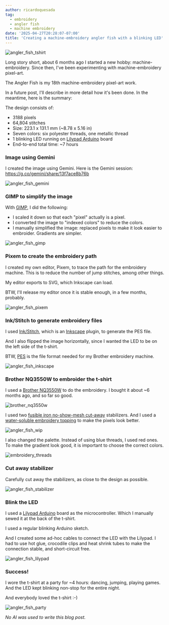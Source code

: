 ```yaml
---
author: ricardoquesada
tag:
  - embroidery
  - angler fish
  - machine embroidery
date: '2025-04-27T20:28:07-07:00'
title: 'Creating a machine-embroidery angler fish with a blinking LED'
---
```


![angler_fish_tshirt](/images/angler_fish_tshirt.jpg)

Long story short, about 6 months ago I started a new hobby: machine-embroidery.
Since then, I've been experimenting with machine-embroidery pixel-art.

The Angler Fish is my 18th machine-embroidery pixel-art work.

In a future post, I'll describe in more detail how it's been done.
In the meantime, here is the summary:

The design consists of:

- 3188 pixels
- 64,804 stitches
- Size: 223.1 x 131.1 mm (~8.78 x 5.16 in)
- Seven colors: six polyester threads, one metallic thread
- 1 blinking LED running on [Lilypad Arduino][lilypad_arduino] board
- End-to-end total time: ~7 hours

### Image using Gemini

I created the image using Gemini. Here is the Gemini session: https://g.co/gemini/share/13f7ace8b76b

![angler_fish_gemini](/images/angler_fish_gemini_prompt.jpeg)

### GIMP to simplify the image

With [GIMP], I did the following:

- I scaled it down so that each "pixel" actually is a pixel.
- I converted the image to "indexed colors" to reduce the colors.
- I manually simplified the image: replaced pixels to make it look easier to embroider. Gradients are simpler.
 
![angler_fish_gimp](/images/angler_fish_gimp.jpeg)

### Pixem to create the embroidery path

I created my own editor, Pixem, to trace the path for the embroidery machine.
This is to reduce the number of jump stitches, among other things.

My editor exports to SVG, which Inkscape can load.

BTW, I'll release my editor once it is stable enough, in a few months, probably.

![angler_fish_pixem](/images/angler_fish_pixem.jpeg)

### Ink/Stitch to generate embroidery files

I used [Ink/Stitch][inkstitch],
which is an [Inkscape][inkscape] plugin, to generate the PES file.

And I also flipped the image horizontally,
since I wanted the LED to be on the left side of the t-shirt.

BTW, [PES][pes_file_format] is the file format needed for my Brother embroidery machine.

![angler_fish_inkscape](/images/angler_fish_inkscape.jpeg)

### Brother NQ3550W to embroider the t-shirt

I used a [Brother NQ3550W][brother_nq3550w] to do the embroidery.
I bought it about ~6 months ago, and so far so good.

![brother_nq3550w](/images/brother_nq3550w.jpeg)

I used two [fusible iron no-show-mesh cut-away][fusible_stabilizer] stabilizers.
And I used a [water-soluble embroidery topping][embroidery_topping] to make the pixels look better.

![angler_fish_wip](/images/angler_fish_wip.jpg)

I also changed the palette.
Instead of using blue threads, I used red ones.
To make the gradient look good, it is important to choose the correct colors.

![embroidery_threads](/images/embroidery_threads.jpg)

### Cut away stabilizer

Carefully cut away the stabilizers, as close to the design as possible.

![angler_fish_stabilizer](/images/angler_fish_stabilizer.jpg)

### Blink the LED

I used a [Lilypad Arduino][lilypad_arduino] board as the microcontroller.
Which I manually sewed it at the back of the t-shirt.

I used a regular blinking Arduino sketch. 

And I created some ad-hoc cables to connect the LED with the Lilypad.
I had to use hot glue, crocodile clips and heat shrink tubes to make the connection stable,
and short-circuit free.

![angler_fish_lilypad](/images/angler_fish_lilypad.jpg)

### Success!

I wore the t-shirt at a party for ~4 hours: dancing, jumping, playing games.
And the LED kept blinking non-stop for the entire night. 

And everybody loved the t-shirt :-)

![angler_fish_party](/images/angler_fish_party.jpg)


*No AI was used to write this blog post.*

[pes_file_format]: https://docs.fileformat.com/misc/pes/
[brother_nq3550w]: https://www.brother-usa.com/products/nq3550w
[fusible_stabilizer]: https://www.amazon.com/dp/B08D6PMW6C?ref_=pe_386300_442618370_TE_sc_as_ri_0&th=1
[embroidery_topping]: https://www.amazon.com/dp/B0CSBZHXWP?ref=ppx_yo2ov_dt_b_fed_asin_title&th=1
[GIMP]: https://www.gimp.org/
[inkstitch]: https://www.inkstitch.org
[inkscape]: https://www.inkscape.org
[lilypad_arduino]: https://docs.arduino.cc/retired/boards/lilypad-arduino-usb/
[fruit_of_loom]: https://www.fruit.com/
